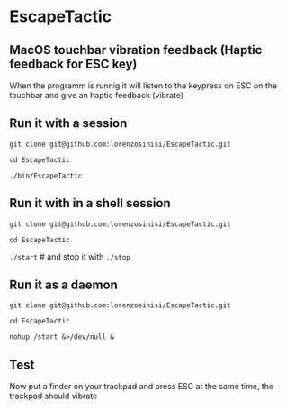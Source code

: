 # EscapeTactic

## MacOS touchbar vibration feedback (Haptic feedback for ESC key)

When the programm is runnig it will listen to the keypress on ESC on the touchbar and give an haptic feedback (vibrate) 

## Run it with a session 

`git clone git@github.com:lorenzosinisi/EscapeTactic.git`

`cd EscapeTactic`

`./bin/EscapeTactic`

## Run it with in a shell session

`git clone git@github.com:lorenzosinisi/EscapeTactic.git`

`cd EscapeTactic`

`./start` # and stop it with `./stop`

## Run it as a daemon

`git clone git@github.com:lorenzosinisi/EscapeTactic.git`

`cd EscapeTactic`

`nohup /start &>/dev/null & `


## Test

Now put a finder on your trackpad and press ESC at the same time, the trackpad should vibrate
